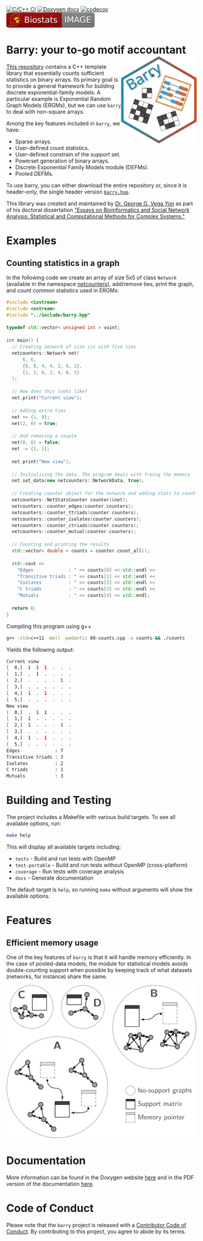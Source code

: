 [![C/C++ CI](https://github.com/USCbiostats/barry/actions/workflows/c-cpp.yml/badge.svg)](https://github.com/USCbiostats/barry/actions/workflows/c-cpp.yml)
[![Doxygen docs](https://github.com/USCbiostats/barry/actions/workflows/doxy-action.yml/badge.svg)](https://USCbiostats.github.io/barry)
[![codecov](https://codecov.io/gh/USCbiostats/barry/branch/master/graph/badge.svg?token=qGBTD4GJDL)](https://codecov.io/gh/USCbiostats/barry)
[![Integrative Methods of Analysis for Genetic Epidemiology](https://raw.githubusercontent.com/USCbiostats/badges/master/tommy-image-badge.svg)](https://image.usc.edu)

<h1>Barry: your to-go motif accountant<img src="design/logo.svg" style="max-width:200px;width:50%;" align="right"></h1>

[This repository](https://github.com/USCbiostats/barry) contains a C++ template library that essentially counts sufficient statistics on binary arrays. Its primary goal is to provide a general framework for building discrete exponential-family models. A particular example is Exponential Random Graph Models (ERGMs), but we can use `barry` to deal with non-square arrays.

Among the key features included in `barry`, we have:

* Sparse arrays.
* User-defined count statistics.
* User-defined constrain of the support set.
* Powerset generation of binary arrays.
* Discrete Exponential Family Models module (DEFMs).
* Pooled DEFMs.

To use barry, you can either download the entire repository or, since it is header-only, the single header version [`barry.hpp`](barry.hpp). 

This library was created and maintained by [Dr. George G. Vega Yon](https://ggvy.cl) as part of
his doctoral dissertation ["Essays on Bioinformatics and Social Network Analysis: Statistical and Computational Methods for Complex Systems."](https://digitallibrary.usc.edu/asset-management/2A3BF1WAN5IH)

# Examples

## Counting statistics in a graph

In the following code we create an array of size 5x5 of class `Network`
(available in the namespace [netcounters](https://uscbiostats.github.io/barry/namespacebarry_1_1counters_1_1network.html)), add/remove ties, print the
graph, and count common statistics used in ERGMs:

```cpp
#include <iostream>
#include <ostream>
#include "../include/barry.hpp"

typedef std::vector< unsigned int > vuint;

int main() {
  // Creating network of size six with five ties
  netcounters::Network net(
      6, 6,
      {0, 0, 4, 4, 2, 0, 1},
      {1, 2, 0, 2, 4, 0, 1}
  );
  
  // How does this looks like?
  net.print("Current view");
  
  // Adding extra ties
  net += {1, 0};
  net(2, 0) = true;
  
  // And removing a couple
  net(0, 0) = false;
  net -= {1, 1};

  net.print("New view");
  
  // Initializing the data. The program deals with freing the memory
  net.set_data(new netcounters::NetworkData, true);

  // Creating counter object for the network and adding stats to count
  netcounters::NetStatsCounter counter(&net);
  netcounters::counter_edges(counter.counters);
  netcounters::counter_ttriads(counter.counters);
  netcounters::counter_isolates(counter.counters);
  netcounters::counter_ctriads(counter.counters);
  netcounters::counter_mutual(counter.counters);
  
  // Counting and printing the results
  std::vector< double > counts = counter.count_all();
  
  std::cout <<
    "Edges             : " << counts[0] << std::endl <<
    "Transitive triads : " << counts[1] << std::endl <<
    "Isolates          : " << counts[2] << std::endl <<
    "C triads          : " << counts[3] << std::endl <<
    "Mutuals           : " << counts[4] << std::endl;
  
  return 0;
}
```

Compiling this program using g++

```bash
g++ -std=c++11 -Wall -pedantic 08-counts.cpp -o counts && ./counts
```

Yields the following output:

```bash
Current view
[  0,]  1  1  1  .  .  . 
[  1,]  .  1  .  .  .  . 
[  2,]  .  .  .  .  1  . 
[  3,]  .  .  .  .  .  . 
[  4,]  1  .  1  .  .  . 
[  5,]  .  .  .  .  .  . 
New view
[  0,]  .  1  1  .  .  . 
[  1,]  1  .  .  .  .  . 
[  2,]  1  .  .  .  1  . 
[  3,]  .  .  .  .  .  . 
[  4,]  1  .  1  .  .  . 
[  5,]  .  .  .  .  .  . 
Edges             : 7
Transitive triads : 3
Isolates          : 2
C triads          : 1
Mutuals           : 3
```

# Building and Testing

The project includes a Makefile with various build targets. To see all available options, run:

```bash
make help
```

This will display all available targets including:
- `tests` - Build and run tests with OpenMP
- `test-portable` - Build and run tests without OpenMP (cross-platform)
- `coverage` - Run tests with coverage analysis
- `docs` - Generate documentation

The default target is `help`, so running `make` without arguments will show the available options.

# Features

## Efficient memory usage

One of the key features of `barry` is that it will handle memory efficiently. In the case of pooled-data models, the module for statistical models avoids double-counting support when possible by keeping track of what datasets (networks, for instance) share the same.

<div align="center">
<img src="design/ergm-computing.svg">
</div>


# Documentation

More information can be found in the Doxygen website [here](https://uscbiostats.github.io/barry) and in the PDF version
of the documentation [here](https://github.com/USCbiostats/barry/blob/gh-pages/latex/refman.pdf).

# Code of Conduct

Please note that the `barry` project is released with a
[Contributor Code of Conduct](https://contributor-covenant.org/version/2/0/CODE_OF_CONDUCT.html).
By contributing to this project, you agree to abide by its terms.

